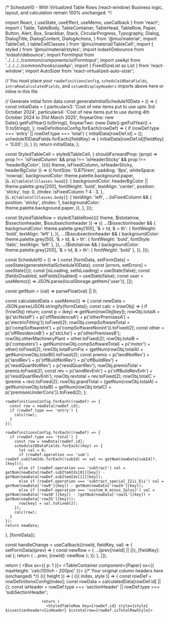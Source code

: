 /*
  Schedule10 - With Virtualized Table Rows (react-window)
  Business logic, layout, and calculation remain 100% unchanged.
*/

import React, { useState, useEffect, useMemo, useCallback } from 'react';
import {
  Table,
  TableBody,
  TableContainer,
  TableHead,
  TableRow,
  Paper,
  Button,
  Alert,
  Box,
  Snackbar,
  Stack,
  CircularProgress,
  Typography,
  Dialog,
  DialogTitle,
  DialogContent,
  DialogActions,
} from '@mui/material';
import TableCell, { tableCellClasses } from '@mui/material/TableCell';
import { styled } from '@mui/material/styles';
import lodashDebounce from 'lodash/debounce';
import FormInput from '../../../../common/components/ui/FormInput';
import useApi from '../../../../common/hooks/useApi';
import { FixedSizeList as List } from 'react-window';
import AutoSizer from 'react-virtualized-auto-sizer';

// You must place your `rowDefinitionsConfig`, `schedule10DataFields`, `intraRowCalculatedFields`, and `columnDisplayHeaders` imports above here or inline in this file

// Generate initial form data
const generateInitialSchedule10Data = () => {
  const initialData = {
    particulars3: 'Cost of new items put to use upto 3rd October 2024',
    particulars4: 'Cost of new items put to use during 4th October 2024 to 31st March 2025',
    finyearOne: new Date().getFullYear().toString(),
    finyearTwo: (new Date().getFullYear() + 1).toString(),
  };
  rowDefinitionsConfig.forEach((rowDef) => {
    if (rowDef.type === 'entry' || rowDef.type === 'total') {
      initialData[rowDef.id] = {};
      schedule10DataFields.forEach((fieldKey) => {
        initialData[rowDef.id][fieldKey] = '0.00';
      });
    }
  });
  return initialData;
};

const StyledTableCell = styled(TableCell, {
  shouldForwardProp: (prop) => prop !== 'isFixedColumn' && prop !== 'isHeaderSticky' && prop !== 'headerBgColor',
})(({ theme, isFixedColumn, isHeaderSticky, headerBgColor }) => ({
  fontSize: '0.875rem',
  padding: '8px',
  whiteSpace: 'nowrap',
  backgroundColor: theme.palette.background.paper,
  [`&.${tableCellClasses.head}`]: {
    backgroundColor: headerBgColor || theme.palette.grey[200],
    fontWeight: 'bold',
    textAlign: 'center',
    position: 'sticky',
    top: 0,
    zIndex: isFixedColumn ? 4 : 3,
  },
  [`&.${tableCellClasses.body}`]: {
    textAlign: 'left',
    ...(isFixedColumn && {
      position: 'sticky',
      zIndex: 1,
      backgroundColor: theme.palette.background.paper,
    }),
  },
}));

const StyledTableRow = styled(TableRow)(({ theme, $istotalrow, $issectionheader, $issubsectionheader }) => ({
  ...($issectionheader && {
    backgroundColor: theme.palette.grey[100],
    '& > td, & > th': { fontWeight: 'bold', textAlign: 'left' },
  }),
  ...($issubsectionheader && {
    backgroundColor: theme.palette.grey[50],
    '& > td, & > th': { fontWeight: 'bold', fontStyle: 'italic', textAlign: 'left' },
  }),
  ...($istotalrow && {
    backgroundColor: theme.palette.grey[200],
    '& > td, & > th': { fontWeight: 'bold' },
  }),
}));

const Schedule10 = () => {
  const [formData, setFormData] = useState(generateInitialSchedule10Data);
  const [errors, setErrors] = useState({});
  const [isLoading, setIsLoading] = useState(false);
  const [fieldsDisabled, setFieldsDisabled] = useState(false);
  const user = useMemo(() => JSON.parse(localStorage.getItem('user')), []);

  const getNum = (val) => parseFloat(val) || 0;

  const calculatedData = useMemo(() => {
    const newData = JSON.parse(JSON.stringify(formData));
    const calc = (rowObj) => {
      if (!rowObj) return;
      const p = (key) => getNum(rowObj[key]);
      rowObj.totalA = (p('stcNstaff') + p('offResidenceA') + p('otherPremisesA') + p('electricFitting')).toFixed(2);
      rowObj.compSoftwareTotal = (p('compSoftwareInt') + p('compSoftwareNonint')).toFixed(2);
      const other = p('offResidenceB') + p('stcLho') + p('otherPremisesB');
      rowObj.otherMachineryPlant = other.toFixed(2);
      rowObj.totalB = (p('computers') + getNum(rowObj.compSoftwareTotal) + p('motor') + other).toFixed(2);
      rowObj.totalFurnFix = (getNum(rowObj.totalA) + getNum(rowObj.totalB)).toFixed(2);
      const premis = p('landNotRev') + p('landRev') + p('offBuildNotRev') + p('offBuildRev') + p('residQuartNotRev') + p('residQuartRev');
      rowObj.premisTotal = premis.toFixed(2);
      const rev = p('landRevEnh') + p('offBuildRevEnh') + p('residQuartRevEnh');
      rowObj.revtotal = rev.toFixed(2);
      rowObj.totalC = (premis + rev).toFixed(2);
      rowObj.grandTotal = (getNum(rowObj.totalA) + getNum(rowObj.totalB) + getNum(rowObj.totalC) + p('premisesUnderCons')).toFixed(2);
    };

    rowDefinitionsConfig.forEach((rowDef) => {
      const row = newData[rowDef.id];
      if (rowDef.type === 'entry') {
        calc(row);
      }
    });

    rowDefinitionsConfig.forEach((rowDef) => {
      if (rowDef.type === 'total') {
        const row = newData[rowDef.id];
        schedule10DataFields.forEach((key) => {
          let val = 0;
          if (rowDef.operation === 'sum') rowDef.subItemIds.forEach((subId) => val += getNum(newData[subId]?.[key]));
          else if (rowDef.operation === 'subtract') val = getNum(newData[rowDef.subItemIds[0]][key]) - getNum(newData[rowDef.subItemIds[1]][key]);
          else if (rowDef.operation === 'subtract_special_IIii_Eii') val = getNum(newData['row9'][key]) - getNum(newData['row24'][key]);
          else if (rowDef.operation === 'custom_H_minus_IplusJ') val = getNum(newData['row30'][key]) - (getNum(newData['row31'][key]) + getNum(newData['row35'][key]));
          row[key] = val.toFixed(2);
        });
        calc(row);
      }
    });
    return newData;
  }, [formData]);

  const handleChange = useCallback((rowId, fieldKey, val) => {
    setFormData((prev) => {
      const newRow = { ...(prev[rowId] || {}), [fieldKey]: val };
      return { ...prev, [rowId]: newRow };
    });
  }, []);

  return (
    <Box sx={{ p: 1 }}>
      <TableContainer component={Paper} sx={{ maxHeight: 'calc(100vh - 200px)' }}>
        <Table stickyHeader>
          <TableHead>
            {/* Your original column headers here (unchanged) */}
          </TableHead>
          <TableBody>
            <AutoSizer disableWidth>
              {({ height }) => (
                <List height={height} itemCount={rowDefinitionsConfig.length} itemSize={80} width="100%">
                  {({ index, style }) => {
                    const rowDef = rowDefinitionsConfig[index];
                    const rowData = calculatedData[rowDef.id] || {};
                    const isHeader = rowDef.type === 'sectionHeader' || rowDef.type === 'subSectionHeader';

                    return (
                      <StyledTableRow key={rowDef.id} style={style} $issectionheader={isHeader} $istotalrow={rowDef.isTotalRowStyle}>
